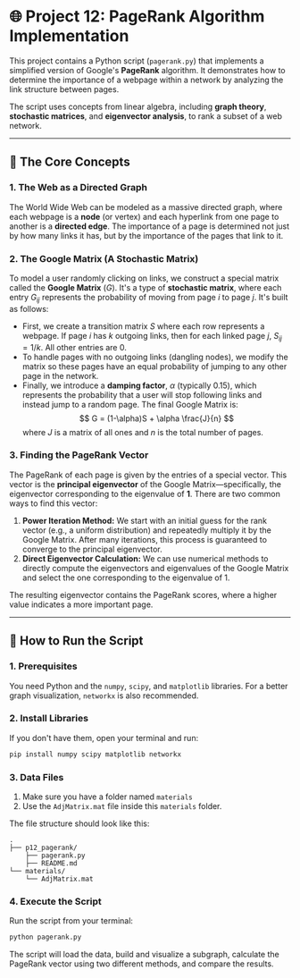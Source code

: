 # 🌐 Project 12: PageRank Algorithm Implementation

This project contains a Python script (`pagerank.py`) that implements a simplified version of Google's **PageRank** algorithm. It demonstrates how to determine the importance of a webpage within a network by analyzing the link structure between pages.

The script uses concepts from linear algebra, including **graph theory**, **stochastic matrices**, and **eigenvector analysis**, to rank a subset of a web network.

---
## 🔬 The Core Concepts

### 1. The Web as a Directed Graph
The World Wide Web can be modeled as a massive directed graph, where each webpage is a **node** (or vertex) and each hyperlink from one page to another is a **directed edge**. The importance of a page is determined not just by how many links it has, but by the importance of the pages that link to it.

### 2. The Google Matrix (A Stochastic Matrix)
To model a user randomly clicking on links, we construct a special matrix called the **Google Matrix** ($G$). It's a type of **stochastic matrix**, where each entry $G_{ij}$ represents the probability of moving from page *i* to page *j*. It's built as follows:

-   First, we create a transition matrix $S$ where each row represents a webpage. If page *i* has $k$ outgoing links, then for each linked page *j*, $S_{ij} = 1/k$. All other entries are 0.
-   To handle pages with no outgoing links (dangling nodes), we modify the matrix so these pages have an equal probability of jumping to any other page in the network.
-   Finally, we introduce a **damping factor**, $\alpha$ (typically 0.15), which represents the probability that a user will stop following links and instead jump to a random page. The final Google Matrix is:
    $$
    G = (1-\alpha)S + \alpha \frac{J}{n}
    $$
    where $J$ is a matrix of all ones and $n$ is the total number of pages.

### 3. Finding the PageRank Vector
The PageRank of each page is given by the entries of a special vector. This vector is the **principal eigenvector** of the Google Matrix—specifically, the eigenvector corresponding to the eigenvalue of **1**. There are two common ways to find this vector:

1.  **Power Iteration Method:** We start with an initial guess for the rank vector (e.g., a uniform distribution) and repeatedly multiply it by the Google Matrix. After many iterations, this process is guaranteed to converge to the principal eigenvector.
2.  **Direct Eigenvector Calculation:** We can use numerical methods to directly compute the eigenvectors and eigenvalues of the Google Matrix and select the one corresponding to the eigenvalue of 1.

The resulting eigenvector contains the PageRank scores, where a higher value indicates a more important page.

---
## 🚀 How to Run the Script

### 1. Prerequisites
You need Python and the `numpy`, `scipy`, and `matplotlib` libraries. For a better graph visualization, `networkx` is also recommended.

### 2. Install Libraries
If you don't have them, open your terminal and run:
```bash
pip install numpy scipy matplotlib networkx
```

### 3. Data Files
1.  Make sure you have a folder named `materials`
2.  Use the `AdjMatrix.mat` file inside this `materials` folder.

The file structure should look like this:
```
.
├── p12_pagerank/
    ├── pagerank.py
    ├── README.md
└── materials/
    └── AdjMatrix.mat
```

### 4. Execute the Script
Run the script from your terminal:
```bash
python pagerank.py
```
The script will load the data, build and visualize a subgraph, calculate the PageRank vector using two different methods, and compare the results.